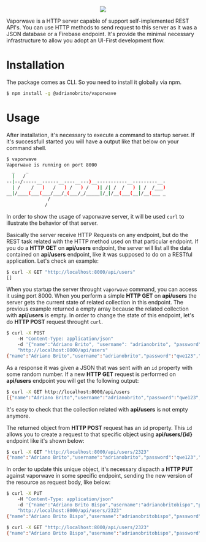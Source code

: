 <p align="center"><img src ="https://raw.githubusercontent.com/adrianobrito/vaporwave/master/vaporwave_logo.png" /></p>

Vaporwave is a HTTP server capable of support self-implemented REST API's. You can use HTTP methods to send request to this server as it was a JSON database or a Firebase endpoint. It's provide the minimal necessary infrastructure to allow you adopt an UI-First development flow. 

# Installation
The package comes as CLI. So you need to install it globally via npm.

```sh
$ npm install -g @adrianobrito/vaporwave 
```

# Usage
After installation, it's necessary to execute a command to startup server. If it's successfull started you will have a output like that below on your command shell.

```sh
$ vaporwave
Vaporwave is running on port 8000
  _    _
  |   /
--|--/-----__------__----__---)__-----------__---------__-
  | /    /   )   /   ) /   ) /   )| /| /  /   ) | /  /___)
__|/____(___(___/___/_(___/_/_____|/_|/__(___(__|/__(___ _
               /
              / 
```
In order to show the usage of vaporwave server, it will be used `curl` to illustrate the behavior of that server. 

Basically the server receive HTTP Requests on any endpoint, but do the REST task related with the HTTP method used on that particular endpoint. If you do a **HTTP GET** on **api/users** endpoint, the server will list all the data contained on **api/users** endpoint, like it was supposed to do on a RESTful application. Let's check an example:

```sh
$ curl -X GET "http://localhost:8000/api/users"
[]
```

When you startup the server throught `vaporwave` command, you can access it using port 8000. When you perform a simple **HTTP GET** on **api/users** the server gets the current state of related collection in this endpoint. The previous example returned a empty array because the related collection with **api/users** is empty. In order to change the state of this endpoint, let's do **HTTP POST** request throught `curl`.

```sh
$ curl -X POST 
	-H "Content-Type: application/json" 
	-d '{"name":"Adriano Brito", "username": "adrianobrito", "password" : "qwe123"}' 
	"http://localhost:8000/api/users"
{"name":"Adriano Brito","username":"adrianobrito","password":"qwe123","id":2323}
```
As a response it was given a JSON that was sent with an `id` property with some random number. If a new **HTTP GET** request is performed on **api/users** endpoint you will get the following output:

```sh
$ curl -X GET http://localhost:8000/api/users
[{"name":"Adriano Brito","username":"adrianobrito","password":"qwe123","id":2323}]
```

It's easy to check that the collection related with **api/users** is not empty anymore. 

The returned object from **HTTP POST** request has an `id` property. This `id` allows you to create a request to that specific object using **api/users/{id}** endpoint like it's shown below:

```sh
$ curl -X GET "http://localhost:8000/api/users/2323"
{"name":"Adriano Brito","username":"adrianobrito","password":"qwe123","id":2323}
```

In order to update this unique object, it's necessary dispacth a **HTTP PUT** against vaporwave in some specific endpoint, sending the new version of the resource as request body, like below:

```sh
$ curl -X PUT 
	-H "Content-Type: application/json" 
	-d '{"name":"Adriano Brito Bispo","username":"adrianobritobispo","password":"qwe123","id":2323}' 
	"http://localhost:8000/api/users/2323"
{"name":"Adriano Brito Bispo","username":"adrianobritobispo","password":"qwe123","id":2323}

$ curl -X GET "http://localhost:8000/api/users/2323"
{"name":"Adriano Brito Bispo","username":"adrianobritobispo","password":"qwe123","id":2323}
```


